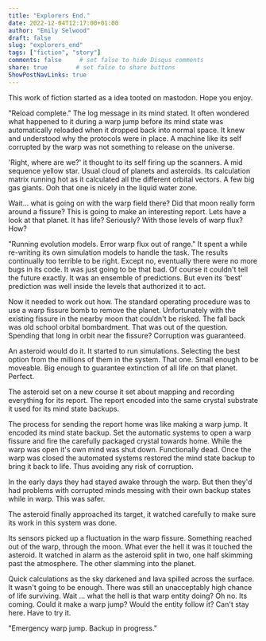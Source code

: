 ```yaml
---
title: "Explorers End."
date: 2022-12-04T12:17:00+01:00
author: "Emily Selwood"
draft: false
slug: "explorers_end"
tags: ["fiction", "story"]
comments: false     # set false to hide Disqus comments
share: true        # set false to share buttons
ShowPostNavLinks: true
---
```


This work of fiction started as a idea tooted on mastodon. Hope you enjoy.

"Reload complete." The log message in its mind stated. It often wondered what happened to it during a warp jump before its mind state was automatically reloaded when it dropped back into normal space. It knew and understood why the protocols were in place. A machine like its self corrupted by the warp was not something to release on the universe.

'Right, where are we?' it thought to its self firing up the scanners. A mid sequence yellow star. Usual cloud of planets and asteroids. Its calculation matrix running hot as it calculated all the different orbital vectors. A few big gas giants. Ooh that one is nicely in the liquid water zone. 

Wait... what is going on with the warp field there? Did that moon really form around a fissure? This is going to make an interesting report. Lets have a look at that planet. It has life? Seriously? With those levels of warp flux? How? 

"Running evolution models. Error warp flux out of range."  It spent a while re-writing its own simulation models to handle the task. The results continually too terrible to be right. Except no, eventually there were no more bugs in its code. It was just going to be that bad. Of course it couldn't tell the future exactly. It was an ensemble of predictions. But even its 'best' prediction was well inside the levels that authorized it to act. 

Now it needed to work out how. The standard operating procedure was to use a warp fissure bomb to remove the planet. Unfortunately with the existing fissure in the nearby moon that couldn't be risked. The fall back was old school orbital bombardment. That was out of the question. Spending that long in orbit near the fissure? Corruption was guaranteed.

An asteroid would do it. It started to run simulations. Selecting the best option from the millions of them in the system. That one. Small enough to be moveable. Big enough to guarantee extinction of all life on that planet. Perfect. 

The asteroid set on a new course it set about mapping and recording everything for its report. The report encoded into the same crystal substrate it used for its mind state backups. 

The process for sending the report home was like making a warp jump. It encoded its mind state backup. Set the automatic systems to open a warp fissure and fire the carefully packaged crystal towards home. While the warp was open it's own mind was shut down. Functionally dead. Once the warp was closed the automated systems restored the mind state backup to bring it back to life. Thus avoiding any risk of corruption. 

In the early days they had stayed awake through the warp. But then they'd had problems with corrupted minds messing with their own backup states while in warp. This was safer.

The asteroid finally approached its target, it watched carefully to make sure its work in this system was done. 

Its sensors picked up a fluctuation in the warp fissure. Something reached out of the warp, through the moon. What ever the hell it was it touched the asteroid. It watched in alarm as the asteroid split in two, one half skimming past the atmosphere. The other slamming into the planet. 

Quick calculations as the sky darkened and lava spilled across the surface. It wasn't going to be enough. There was still an unacceptably high chance of life surviving. Wait ... what the hell is that warp entity doing? Oh no. Its coming. Could it make a warp jump? Would the entity follow it? Can't stay here. Have to try it.

"Emergency warp jump. Backup in progress."

